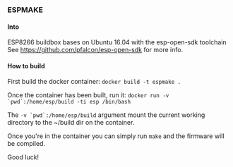 ### ESPMAKE

#### Into

ESP8266 buildbox bases on Ubuntu 16.04 with the esp-open-sdk toolchain See https://github.com/pfalcon/esp-open-sdk for more info.

#### How to build

First build the docker container: `docker build -t espmake .`


Once the container has been built, run it: ``docker run -v `pwd`:/home/esp/build -ti esp /bin/bash``

The ``-v `pwd`:/home/esp/build`` argument mount the current working directory to the ~/build dir on the container.

Once you're in the container you can simply run `make` and the firmware will be compiled.

Good luck!
